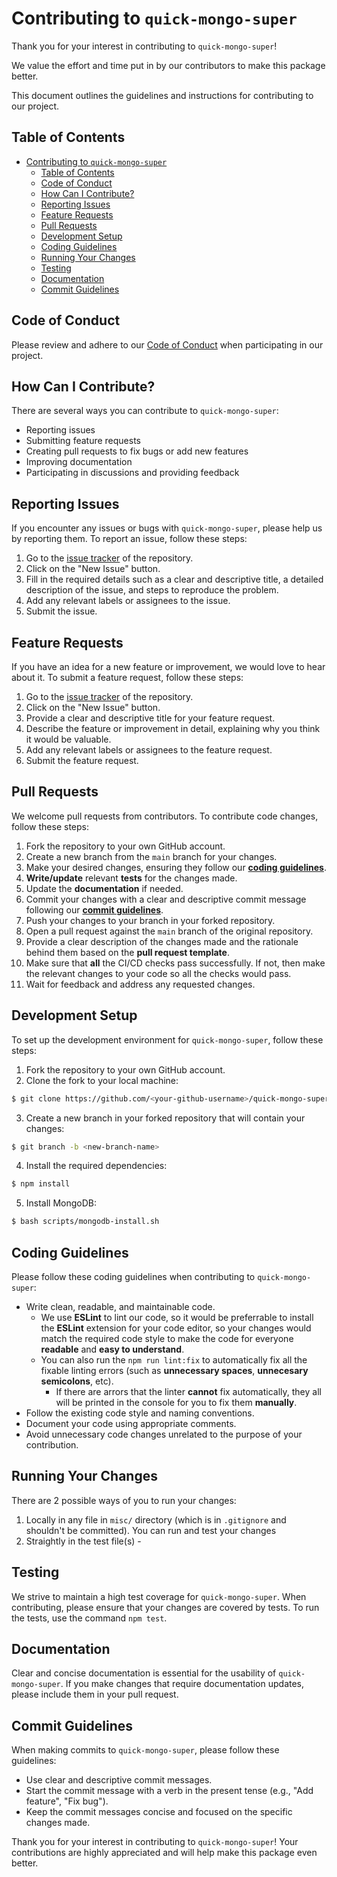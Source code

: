 # Contributing to `quick-mongo-super`

Thank you for your interest in contributing to `quick-mongo-super`!

We value the effort and time put in by our contributors to make this package better.

This document outlines the guidelines and instructions for contributing to our project.

## Table of Contents
- [Contributing to `quick-mongo-super`](#contributing-to-quick-mongo-super)
	- [Table of Contents](#table-of-contents)
	- [Code of Conduct](#code-of-conduct)
	- [How Can I Contribute?](#how-can-i-contribute)
	- [Reporting Issues](#reporting-issues)
	- [Feature Requests](#feature-requests)
	- [Pull Requests](#pull-requests)
	- [Development Setup](#development-setup)
	- [Coding Guidelines](#coding-guidelines)
	- [Running Your Changes](#running-your-changes)
	- [Testing](#testing)
	- [Documentation](#documentation)
	- [Commit Guidelines](#commit-guidelines)

## Code of Conduct
Please review and adhere to our [Code of Conduct](CODE_OF_CONDUCT.md) when participating in our project.

## How Can I Contribute?
There are several ways you can contribute to `quick-mongo-super`:

- Reporting issues
- Submitting feature requests
- Creating pull requests to fix bugs or add new features
- Improving documentation
- Participating in discussions and providing feedback

## Reporting Issues
If you encounter any issues or bugs with `quick-mongo-super`, please help us by reporting them. To report an issue, follow these steps:

1. Go to the [issue tracker](https://github.com/shadowplay1/quick-mongo-super/issues) of the repository.
2. Click on the "New Issue" button.
3. Fill in the required details such as a clear and descriptive title, a detailed description of the issue, and steps to reproduce the problem.
4. Add any relevant labels or assignees to the issue.
5. Submit the issue.

## Feature Requests
If you have an idea for a new feature or improvement, we would love to hear about it. To submit a feature request, follow these steps:

1. Go to the [issue tracker](https://github.com/shadowplay1/quick-mongo-super/issues) of the repository.
2. Click on the "New Issue" button.
3. Provide a clear and descriptive title for your feature request.
4. Describe the feature or improvement in detail, explaining why you think it would be valuable.
5. Add any relevant labels or assignees to the feature request.
6. Submit the feature request.

## Pull Requests
We welcome pull requests from contributors. To contribute code changes, follow these steps:

1. Fork the repository to your own GitHub account.
2. Create a new branch from the `main` branch for your changes.
3. Make your desired changes, ensuring they follow our **[coding guidelines](#coding-guidelines)**.
4. **Write/update** relevant **tests** for the changes made.
5. Update the **documentation** if needed.
6. Commit your changes with a clear and descriptive commit message following our **[commit guidelines](#commit-guidelines)**.
7. Push your changes to your branch in your forked repository.
8. Open a pull request against the `main` branch of the original repository.
9. Provide a clear description of the changes made and the rationale behind them based on the **pull request template**.
10. Make sure that **all** the CI/CD checks pass successfully. If not, then make the relevant changes to your code so all the checks would pass.
11. Wait for feedback and address any requested changes.

## Development Setup
To set up the development environment for `quick-mongo-super`, follow these steps:

1. Fork the repository to your own GitHub account.
2. Clone the fork to your local machine:
```bash
$ git clone https://github.com/<your-github-username>/quick-mongo-super
```

3. Create a new branch in your forked repository that will contain your changes:
```bash
$ git branch -b <new-branch-name>
```

4. Install the required dependencies:
```bash
$ npm install
```

5. Install MongoDB:
```bash
$ bash scripts/mongodb-install.sh
```

## Coding Guidelines
Please follow these coding guidelines when contributing to `quick-mongo-super`:

- Write clean, readable, and maintainable code.
    - We use **ESLint** to lint our code, so it would be preferrable to install the **ESLint** extension for your code editor, so your changes would match the required code style to make the code for everyone __readable__ and __easy to understand__.
    - You can also run the `npm run lint:fix` to automatically fix all the fixable linting errors (such as __unnecessary spaces__, __unnecesary semicolons__, etc).
        - If there are arrors that the linter **cannot** fix automatically, they all will be printed in the console for you to fix them **manually**.
- Follow the existing code style and naming conventions.
- Document your code using appropriate comments.
- Avoid unnecessary code changes unrelated to the purpose of your contribution.

## Running Your Changes
There are 2 possible ways of you to run your changes:
1. Locally in any file in `misc/` directory (which is in `.gitignore` and shouldn't be committed). You can run and test your changes
2. Straightly in the test file(s) -

## Testing
We strive to maintain a high test coverage for `quick-mongo-super`. When contributing, please ensure that your changes are covered by tests. To run the tests, use the command `npm test`.

## Documentation
Clear and concise documentation is essential for the usability of `quick-mongo-super`. If you make changes that require documentation updates, please include them in your pull request.

## Commit Guidelines
When making commits to `quick-mongo-super`, please follow these guidelines:

- Use clear and descriptive commit messages.
- Start the commit message with a verb in the present tense (e.g., "Add feature", "Fix bug").
- Keep the commit messages concise and focused on the specific changes made.

Thank you for your interest in contributing to `quick-mongo-super`! Your contributions are highly appreciated and will help make this package even better.
